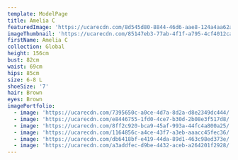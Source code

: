 ```yaml
---
template: ModelPage
title: Amelia C
featuredImage: 'https://ucarecdn.com/8d545d80-8844-46d6-aae8-124a4aa62a31/'
imageThumbnail: 'https://ucarecdn.com/85147eb3-77ab-4f1f-a795-4cf4012ca5d5/'
firstName: Amelia C
collection: Global
height: 156cm
bust: 82cm
waist: 69cm
hips: 85cm
size: 6-8 L
shoeSize: '7'
hair: Brown
eyes: Brown
imagePortfolio:
  - image: 'https://ucarecdn.com/7395650c-a0ce-4d7a-8d2a-d8e2349dc444/'
  - image: 'https://ucarecdn.com/e8446755-1fd0-4ce7-b30d-2b08e3f517d8/'
  - image: 'https://ucarecdn.com/8ff2c920-bca9-45af-993a-44fc4a800a25/'
  - image: 'https://ucarecdn.com/1164856c-a4ce-43f7-a3eb-aaacc45fec36/'
  - image: 'https://ucarecdn.com/db6418bf-e419-44da-89d1-463c98ed373e/'
  - image: 'https://ucarecdn.com/a3addfec-d9be-4432-aceb-a264201f2928/'
---
```


